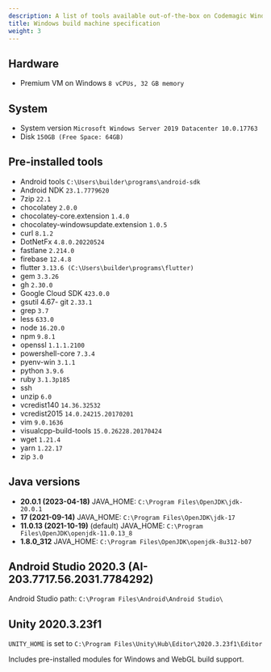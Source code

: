 ```yaml
---
description: A list of tools available out-of-the-box on Codemagic Windows build machines.
title: Windows build machine specification
weight: 3
---
```


## Hardware

- Premium VM on Windows `8 vCPUs, 32 GB memory`

## System

- System version `Microsoft Windows Server 2019 Datacenter 10.0.17763`
- Disk `150GB (Free Space: 64GB)`

## Pre-installed tools

- Android tools `C:\Users\builder\programs\android-sdk`
- Android NDK `23.1.7779620`
- 7zip `22.1`
- chocolatey `2.0.0`
- chocolatey-core.extension `1.4.0`
- chocolatey-windowsupdate.extension `1.0.5`
- curl `8.1.2`
- DotNetFx `4.8.0.20220524`
- fastlane `2.214.0`
- firebase `12.4.8`
- flutter `3.13.6 (C:\Users\builder\programs\flutter)`
- gem `3.3.26`
- gh `2.30.0`
- Google Cloud SDK `423.0.0`
- gsutil 4.67- git `2.33.1`
- grep `3.7`
- less `633.0`
- node `16.20.0`
- npm `9.8.1`
- openssl `1.1.1.2100`
- powershell-core `7.3.4`
- pyenv-win `3.1.1`
- python `3.9.6`
- ruby `3.1.3p185`
- ssh
- unzip `6.0`
- vcredist140 `14.36.32532`
- vcredist2015 `14.0.24215.20170201`
- vim `9.0.1636`
- visualcpp-build-tools `15.0.26228.20170424`
- wget `1.21.4`
- yarn `1.22.17`
- zip `3.0`

## Java versions
- **20.0.1 (2023-04-18)** JAVA_HOME: `C:\Program Files\OpenJDK\jdk-20.0.1`
- **17 (2021-09-14)** JAVA_HOME: `C:\Program Files\OpenJDK\jdk-17`
- **11.0.13 (2021-10-19)** (default) JAVA_HOME: `C:\Program Files\OpenJDK\openjdk-11.0.13_8`
- **1.8.0_312** JAVA_HOME: `C:\Program Files\OpenJDK\openjdk-8u312-b07`

## Android Studio 2020.3 (AI-203.7717.56.2031.7784292)

Android Studio path: `C:\Program Files\Android\Android Studio\`

## Unity 2020.3.23f1

`UNITY_HOME` is set to `C:\Program Files\Unity\Hub\Editor\2020.3.23f1\Editor`

Includes pre-installed modules for Windows and WebGL build support.
